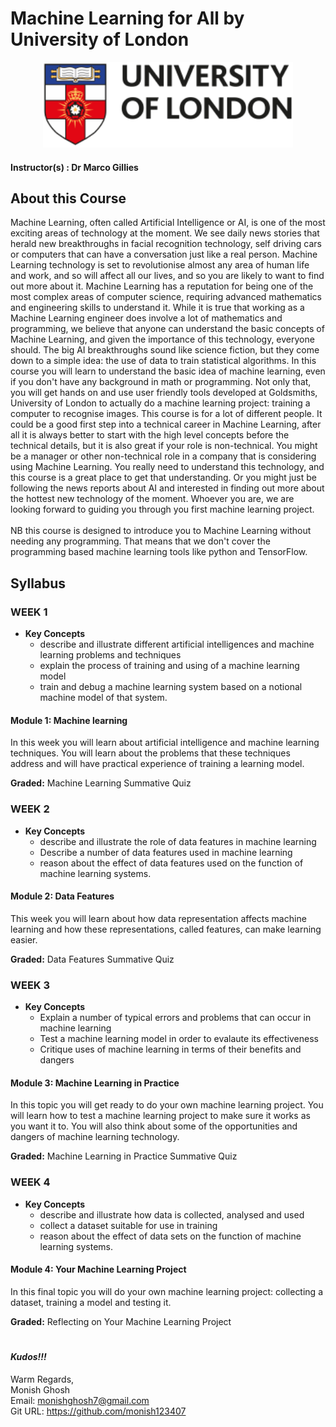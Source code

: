 # Machine Learning for All by University of London

<p align="center">
  <a href="javascript:void(0)" rel="noopener">
 <img width=400px  src="University-of-london-logo.png" alt="University-of-london-logo"></a>
</p>

#### Instructor(s) : Dr Marco Gillies

## About this Course

Machine Learning, often called Artificial Intelligence or AI, is one of the most exciting areas of technology at the moment. We see daily news stories that herald new breakthroughs in facial recognition technology, self driving cars or computers that can have a conversation just like a real person. Machine Learning technology is set to revolutionise almost any area of human life and work, and so will affect all our lives, and so you are likely to want to find out more about it. Machine Learning has a reputation for being one of the most complex areas of computer science, requiring advanced mathematics and engineering skills to understand it. While it is true that working as a Machine Learning engineer does involve a lot of mathematics and programming, we believe that anyone can understand the basic concepts of Machine Learning, and given the importance of this technology, everyone should. The big AI breakthroughs sound like science fiction, but they come down to a simple idea: the use of data to train statistical algorithms. In this course you will learn to understand the basic idea of machine learning, even if you don't have any background in math or programming. Not only that, you will get hands on and use user friendly tools developed at Goldsmiths, University of London to actually do a machine learning project: training a computer to recognise images. This course is for a lot of different people. It could be a good first step into a technical career in Machine Learning, after all it is always better to start with the high level concepts before the technical details, but it is also great if your role is non-technical. You might be a manager or other non-technical role in a company that is considering using Machine Learning. You really need to understand this technology, and this course is a great place to get that understanding. Or you might just be following the news reports about AI and interested in finding out more about the hottest new technology of the moment. Whoever you are, we are looking forward to guiding you through you first machine learning project.\
\
NB this course is designed to introduce you to Machine Learning without needing any programming. That means that we don't cover the programming based machine learning tools like python and TensorFlow.

## Syllabus

### WEEK 1

* **Key Concepts**
	* describe and illustrate different artificial intelligences and machine learning problems and techniques
	* explain the process of training and using of a machine learning model
	* train and debug a machine learning system based on a notional machine model of that system.

#### Module 1: Machine learning

In this week you will learn about artificial intelligence and machine learning techniques. You will learn about the problems that these techniques address and will have practical experience of training a learning model.

**Graded:** Machine Learning Summative Quiz

### WEEK 2

* **Key Concepts**
	* describe and illustrate the role of data features in machine learning
	* Describe a number of data features used in machine learning
	* reason about the effect of data features used on the function of machine learning systems.

#### Module 2: Data Features

This week you will learn about how data representation affects machine learning and how these representations, called features, can make learning easier.

**Graded:** Data Features Summative Quiz

### WEEK 3

* **Key Concepts**
	* Explain a number of typical errors and problems that can occur in machine learning
	* Test a machine learning model in order to evalaute its effectiveness
	* Critique uses of machine learning in terms of their benefits and dangers

#### Module 3: Machine Learning in Practice

In this topic you will get ready to do your own machine learning project. You will learn how to test a machine learning project to make sure it works as you want it to. You will also think about some of the opportunities and dangers of machine learning technology.

**Graded:** Machine Learning in Practice Summative Quiz

### WEEK 4

* **Key Concepts**
	* describe and illustrate how data is collected, analysed and used
	* collect a dataset suitable for use in training
	* reason about the effect of data sets on the function of machine learning systems.

#### Module 4: Your Machine Learning Project

In this final topic you will do your own machine learning project: collecting a dataset, training a model and testing it.

**Graded:** Reflecting on Your Machine Learning Project

#
#
#### ***Kudos!!!***

Warm Regards, \
Monish Ghosh\
Email: monishghosh7@gmail.com \
Git URL: https://github.com/monish123407
